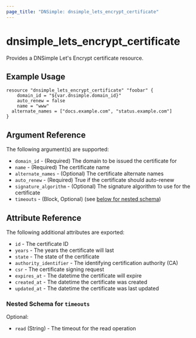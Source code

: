 ```yaml
---
page_title: "DNSimple: dnsimple_lets_encrypt_certificate"
---
```


# dnsimple\_lets_encrypt_certificate

Provides a DNSimple Let's Encrypt certificate resource.

## Example Usage

```hcl
resource "dnsimple_lets_encrypt_certificate" "foobar" {
	domain_id = "${var.dnsimple.domain_id}"
	auto_renew = false
	name = "www"
  alternate_names = ["docs.example.com", "status.example.com"]
}
```

## Argument Reference

The following argument(s) are supported:

* `domain_id` - (Required) The domain to be issued the certificate for
* `name` - (Required) The certificate name
* `alternate_names` - (Optional) The certificate alternate names
* `auto_renew` - (Required) True if the certificate should auto-renew
* `signature_algorithm` - (Optional) The signature algorithm to use for the certificate
* `timeouts` - (Block, Optional) (see [below for nested schema](#nestedblock--timeouts))

## Attribute Reference

The following additional attributes are exported:

* `id` - The certificate ID
* `years` - The years the certificate will last
* `state` - The state of the certificate
* `authority_identifier` - The identifying certification authority (CA)
* `csr` - The certificate signing request
* `expires_at` - The datetime the certificate will expire
* `created_at` - The datetime the certificate was created
* `updated_at` - The datetime the certificate was last updated

<a id="nestedblock--timeouts"></a>

### Nested Schema for `timeouts`

Optional:

- `read` (String) - The timeout for the read operation
